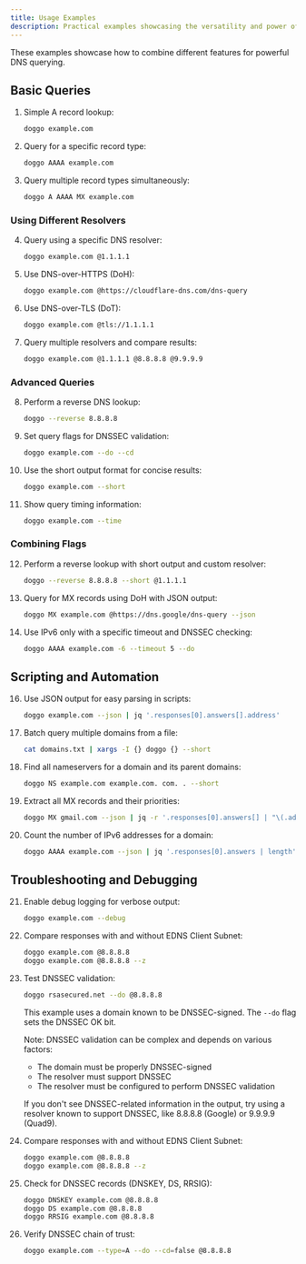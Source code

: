 ```yaml
---
title: Usage Examples
description: Practical examples showcasing the versatility and power of Doggo DNS client
---
```


These examples showcase how to combine different features for powerful DNS querying.

## Basic Queries

1. Simple A record lookup:
   ```bash
   doggo example.com
   ```

2. Query for a specific record type:
   ```bash
   doggo AAAA example.com
   ```

3. Query multiple record types simultaneously:
   ```bash
   doggo A AAAA MX example.com
   ```

### Using Different Resolvers

4. Query using a specific DNS resolver:
   ```bash
   doggo example.com @1.1.1.1
   ```

5. Use DNS-over-HTTPS (DoH):
   ```bash
   doggo example.com @https://cloudflare-dns.com/dns-query
   ```

6. Use DNS-over-TLS (DoT):
   ```bash
   doggo example.com @tls://1.1.1.1
   ```

7. Query multiple resolvers and compare results:
   ```bash
   doggo example.com @1.1.1.1 @8.8.8.8 @9.9.9.9
   ```

### Advanced Queries

8. Perform a reverse DNS lookup:
   ```bash
   doggo --reverse 8.8.8.8
   ```

9. Set query flags for DNSSEC validation:
   ```bash
   doggo example.com --do --cd
   ```

10. Use the short output format for concise results:
    ```bash
    doggo example.com --short
    ```

11. Show query timing information:
    ```bash
    doggo example.com --time
    ```

### Combining Flags

12. Perform a reverse lookup with short output and custom resolver:
    ```bash
    doggo --reverse 8.8.8.8 --short @1.1.1.1
    ```

13. Query for MX records using DoH with JSON output:
    ```bash
    doggo MX example.com @https://dns.google/dns-query --json
    ```

14. Use IPv6 only with a specific timeout and DNSSEC checking:
    ```bash
    doggo AAAA example.com -6 --timeout 5 --do
    ```


## Scripting and Automation

16. Use JSON output for easy parsing in scripts:

    ```bash
    doggo example.com --json | jq '.responses[0].answers[].address'
    ```

17. Batch query multiple domains from a file:
    ```bash
    cat domains.txt | xargs -I {} doggo {} --short
    ```

18. Find all nameservers for a domain and its parent domains:
    ```bash
    doggo NS example.com example.com. com. . --short
    ```

19. Extract all MX records and their priorities:
    ```bash
    doggo MX gmail.com --json | jq -r '.responses[0].answers[] | "\(.address) \(.preference)"'
    ```

20. Count the number of IPv6 addresses for a domain:
    ```bash
    doggo AAAA example.com --json | jq '.responses[0].answers | length'
    ```

## Troubleshooting and Debugging

21. Enable debug logging for verbose output:
    ```bash
    doggo example.com --debug
    ```

22. Compare responses with and without EDNS Client Subnet:
    ```bash
    doggo example.com @8.8.8.8
    doggo example.com @8.8.8.8 --z
    ```

23. Test DNSSEC validation:
    ```bash
    doggo rsasecured.net --do @8.8.8.8
    ```
    This example uses a domain known to be DNSSEC-signed. The `--do` flag sets the DNSSEC OK bit.

    Note: DNSSEC validation can be complex and depends on various factors:
    - The domain must be properly DNSSEC-signed
    - The resolver must support DNSSEC
    - The resolver must be configured to perform DNSSEC validation

    If you don't see DNSSEC-related information in the output, try using a resolver known to support DNSSEC, like 8.8.8.8 (Google) or 9.9.9.9 (Quad9).

24. Compare responses with and without EDNS Client Subnet:
    ```bash
    doggo example.com @8.8.8.8
    doggo example.com @8.8.8.8 --z
    ```

25. Check for DNSSEC records (DNSKEY, DS, RRSIG):
    ```bash
    doggo DNSKEY example.com @8.8.8.8
    doggo DS example.com @8.8.8.8
    doggo RRSIG example.com @8.8.8.8
    ```

26. Verify DNSSEC chain of trust:
    ```bash
    doggo example.com --type=A --do --cd=false @8.8.8.8
    ```
